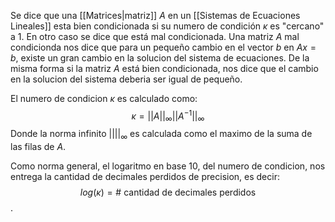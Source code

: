 Se dice que una [[Matrices|matriz]] $A$ en un [[Sistemas de Ecuaciones Lineales]] esta bien condicionada si su numero de condición $\kappa$ es "cercano" a 1. En otro caso se dice que está mal condicionada. Una matriz $A$ mal condicionda nos dice que para un pequeño cambio en el vector $b$ en $Ax=b$, existe un gran cambio en la solucion del sistema de ecuaciones. De la misma forma si la matriz $A$ está bien condicionada, nos dice que el cambio en la solucion del sistema deberia ser igual de pequeño.

El numero de  condicion $\kappa$ es calculado como:
$$\kappa = ||A||_\infty ||A^{-1}||_\infty $$
Donde la norma infinito $||||_\infty$ es calculada como el maximo de la suma de las filas de $A$.

Como norma general, el logaritmo en base 10, del numero de condicion, nos entrega la cantidad de decimales perdidos de precision, es decir:
$$log(\kappa)=\# \text{ cantidad de decimales perdidos}$$.